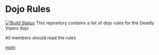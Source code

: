 Dojo Rules
==========
[![Build Status](https://secure.travis-ci.org/rails/arel.svg?branch=master)](http://travis-ci.org/rails/arel)
This repository contains a list of dojo rules for the Deadly Vipers dojo


All members should read the rules

[moin](https://github.com/deadlyvipers)

